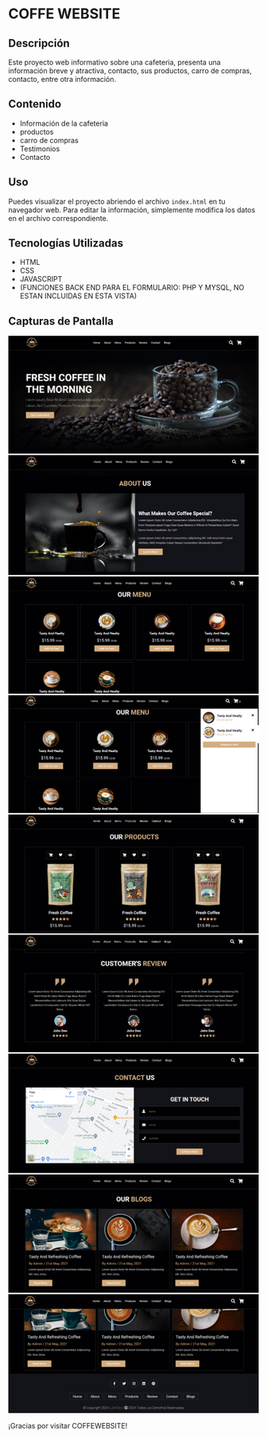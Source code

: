 
# COFFE WEBSITE

## Descripción
Este proyecto web informativo sobre una cafeteria, presenta una información breve y atractiva, contacto, sus productos, carro de compras, contacto, entre otra información.

## Contenido
- Información de la cafeteria
- productos
- carro de compras
- Testimonios
- Contacto

## Uso
Puedes visualizar el proyecto abriendo el archivo `index.html` en tu navegador web. Para editar la información, simplemente modifica los datos en el archivo correspondiente.

## Tecnologías Utilizadas
- HTML
- CSS
- JAVASCRIPT
- (FUNCIONES BACK END PARA EL FORMULARIO: PHP Y MYSQL, NO ESTAN INCLUIDAS EN ESTA VISTA)

## Capturas de Pantalla
![Vista previa de COFFEWEBSITE](demo/captura.png)
![Vista previa de COFFEWEBSITE](demo/captura2.png)
![Vista previa de COFFEWEBSITE](demo/captura3.png)
![Vista previa de COFFEWEBSITE](demo/captura4.png)
![Vista previa de COFFEWEBSITE](demo/captura5.png)
![Vista previa de COFFEWEBSITE](demo/captura6.png)
![Vista previa de COFFEWEBSITE](demo/captura7.png)
![Vista previa de COFFEWEBSITE](demo/captura8.png)
![Vista previa de COFFEWEBSITE](demo/captura9.png)

¡Gracias por visitar COFFEWEBSITE! 
